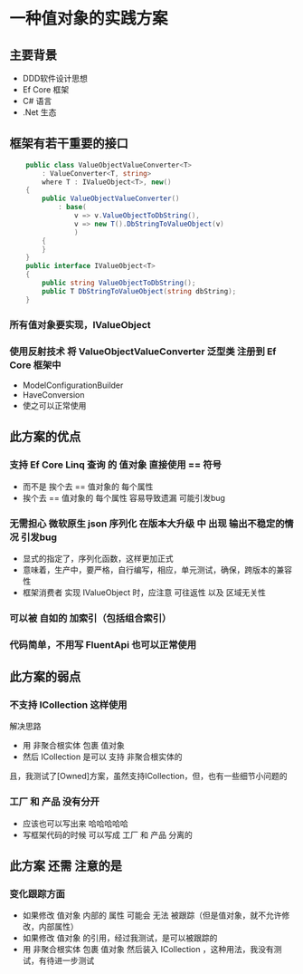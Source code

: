 # 一种值对象的实践方案

## 主要背景

- DDD软件设计思想
- Ef Core 框架
- C# 语言
- .Net 生态

## 框架有若干重要的接口
```csharp
    public class ValueObjectValueConverter<T>
        : ValueConverter<T, string>
        where T : IValueObject<T>, new()
    {
        public ValueObjectValueConverter()
            : base(
                v => v.ValueObjectToDbString(),
                v => new T().DbStringToValueObject(v)
                )
        {
        }
    }
    public interface IValueObject<T>
    {
        public string ValueObjectToDbString();
        public T DbStringToValueObject(string dbString);
    }
```
### 所有值对象要实现，IValueObject<T>
### 使用反射技术 将 ValueObjectValueConverter<T> 泛型类 注册到 Ef Core 框架中
- ModelConfigurationBuilder
- HaveConversion
- 使之可以正常使用

## 此方案的优点

### 支持 Ef Core Linq 查询 的 值对象 直接使用 == 符号
- 而不是 挨个去 == 值对象的 每个属性
- 挨个去 == 值对象的 每个属性 容易导致遗漏 可能引发bug

### 无需担心 微软原生 json 序列化 在版本大升级 中 出现 输出不稳定的情况 引发bug

- 显式的指定了，序列化函数，这样更加正式
- 意味着，生产中，要严格，自行编写，相应，单元测试，确保，跨版本的兼容性
- 框架消费者 实现 IValueObject<T> 时，应注意 可往返性 以及 区域无关性

### 可以被 自如的 加索引（包括组合索引）

### 代码简单，不用写 FluentApi 也可以正常使用

## 此方案的弱点

### 不支持 ICollection<T> 这样使用

解决思路
- 用 非聚合根实体 包裹 值对象
- 然后 ICollection<T> 是可以 支持 非聚合根实体的

且，我测试了[Owned]方案，虽然支持ICollection<T>，但，也有一些细节小问题的

### 工厂 和 产品 没有分开
- 应该也可以写出来 哈哈哈哈哈
- 写框架代码的时候 可以写成 工厂 和 产品 分离的

## 此方案 还需 注意的是
### 变化跟踪方面
- 如果修改 值对象 内部的 属性 可能会 无法 被跟踪（但是值对象，就不允许修改，内部属性）
- 如果修改 值对象 的引用，经过我测试，是可以被跟踪的
- 用 非聚合根实体 包裹 值对象 然后装入 ICollection ，这种用法，我没有测试，有待进一步测试
